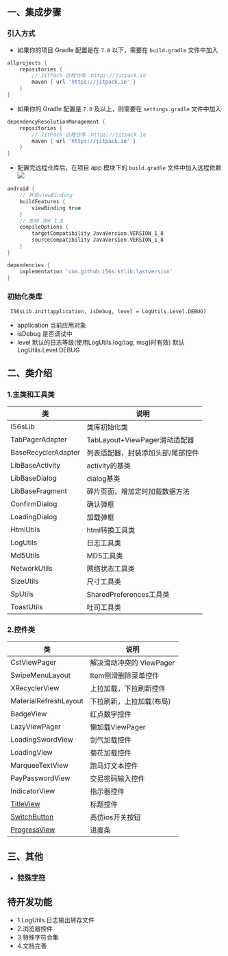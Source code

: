 ## 一、集成步骤

### 引入方式

- 如果你的项目 Gradle 配置是在 ``7.0`` 以下，需要在 ``build.gradle`` 文件中加入

```groovy
allprojects {
    repositories {
        // JitPack 远程仓库：https://jitpack.io
        maven { url 'https://jitpack.io' }
    }
}
```

- 如果你的 Gradle 配置是 ``7.0`` 及以上，则需要在 ``settings.gradle`` 文件中加入

```groovy
dependencyResolutionManagement {
    repositories {
        // JitPack 远程仓库：https://jitpack.io
        maven { url 'https://jitpack.io' }
    }
}
```

- 配置完远程仓库后，在项目 app 模块下的 ``build.gradle`` 文件中加入远程依赖 [![](https://jitpack.io/v/i56s/ktlib.svg)](https://jitpack.io/#i56s/ktlib)

```groovy
android {
    // 开启viewBinding
    buildFeatures {
        viewBinding true
    }
    // 支持 JDK 1.8
    compileOptions {
        targetCompatibility JavaVersion.VERSION_1_8
        sourceCompatibility JavaVersion.VERSION_1_8
    }
}

dependencies {
    implementation 'com.github.i56s:ktlib:lastversion'
}
```

### 初始化类库

```
 I56sLib.init(application, isDebug, level = LogUtils.Level.DEBUG)
```

- application 当前应用对象
- isDebug 是否调试中
- level 默认的日志等级(使用LogUtils.log(tag, msg)时有效) 默认 LogUtils.Level.DEBUG

## 二、类介绍

### 1.主类和工具类

类 | 说明
--- | ---
I56sLib | 类库初始化类
TabPagerAdapter | TabLayout+ViewPager滑动适配器
BaseRecyclerAdapter | 列表适配器，封装添加头部/尾部控件
LibBaseActivity | activity的基类
LibBaseDialog | dialog基类
LibBaseFragment | 碎片页面，增加定时加载数据方法
ConfirmDialog | 确认弹框
LoadingDialog | 加载弹框
HtmlUtils | html转换工具类
LogUtils | 日志工具类
Md5Utils | MD5工具类
NetworkUtils | 网络状态工具类
SizeUtils | 尺寸工具类
SpUtils | SharedPreferences工具类
ToastUtils | 吐司工具类

### 2.控件类

类 | 说明
--- | ---
CstViewPager | 解决滑动冲突的 ViewPager
SwipeMenuLayout | Item侧滑删除菜单控件
XRecyclerView | 上拉加载，下拉刷新控件
MaterialRefreshLayout | 下拉刷新，上拉加载(布局)
BadgeView | 红点数字控件
LazyViewPager | 懒加载ViewPager
LoadingSwordView | 剑气加载控件
LoadingView | 菊花加载控件
MarqueeTextView | 跑马灯文本控件
PayPasswordView | 交易密码输入控件
IndicatorView | 指示器控件
[TitleView](./doc/TitleView.md) | 标题控件
[SwitchButton](./doc/SwitchButton.md) | 高仿ios开关按钮
[ProgressView](./doc/ProgressView.md) | 进度条

## 三、其他
- ### [特殊字符](./doc/SpecialChar.md)


## 待开发功能
- 1.LogUtils 日志输出转存文件
- 2.浏览器控件
- 3.特殊字符合集
- 4.文档完善